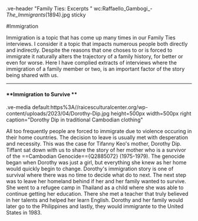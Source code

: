 .ve-header "Family Ties: Excerpts " wc:Raffaello_Gambogi_-_The_Immigrants_(1894).jpg sticky

<style>
    #juncture h1 { color: #124559; }
</style>

#Immigration 

Immigration is a topic that has come up many times in our Family Ties interviews. I consider it a topic that impacts numerous people both directly and indirectly. Despite the reasons that one choses to or is forced to immigrate it naturally alters the trajectory of a family history, for better or even for worse.  Here I have complied extracts of interviews where the immigration of a family member or two, is an important factor of the story being shared with us.

---


#### **Immigration to Survive **


.ve-media default:https%3A//raicesculturalcenter.org/wp-content/uploads/2023/04/Dorothy-Dip.jpg height=500px width=500px right caption="Dorothy Dip in traditional Cambodian clothing"

All too frequently people are forced to immigrate due to violence occuring in their home countries. The decision to leave is usually met with desperation and necessity. This was the case for Tifanny Keo's mother, Dorothy Dip. Tiffant sat down with us to share the story of her mother who is a survivor of the ==Cambodian Genocide=={Q2885072} (1975-1979). The genocide began when Dorothy was just a girl, but everything she knew as her home would quickly begin to change. Dorothy's immigration story is one of survival where there was no time to decide what do to next. The next step was to leave her homeland behind if her and her family wanted to survive. She went to a refugee camp in Thailand as a child where she was able to continue getting her education. There she met a teacher that truly believed in her talents and helped her learn English. Dorothy and her family would later go to the Philippines and lastly, they would immigrante to the United States in 1983.  

